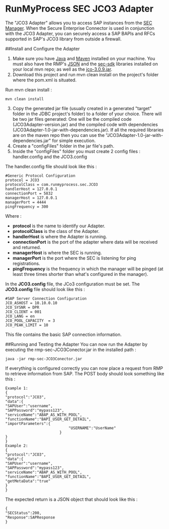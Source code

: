 RunMyProcess SEC JCO3 Adapter
=============================

The "JCO3 Adapter" allows you to access SAP instances from the [SEC Manager](https://github.com/runmyprocess/sec-manager). When the Secure Enterprise Connector is used in conjunction with the JCO3 Adapter, you can securely access a SAP BAPIs and RFCs supported in SAP's JCO3 library from outside a firewall.


##Install and Configure the Adapter
1. Make sure you have [Java](http://www.oracle.com/technetwork/java/index.html) and [Maven](http://maven.apache.org/) installed on your machine. You must also have the RMP's [JSON](https://github.com/runmyprocess/json/) and the [sec-sdk](https://github.com/runmyprocess/sec-sdk) libraries installed on your local mvn repo; as well as the [jco-3.0.9.jar](http://service.sap.com/connectors).
2. Download this project and  run mvn clean install on the project's folder where the pom.xml is situated.

Run mvn clean install :

	mvn clean install

3. Copy the generated jar file (usually created in a generated "target" folder in the JDBC project's folder) to a folder of your choice. There will be two jar files generated: One will be the compiled code (JCO3Adapter-version.jar) and the compiled code with dependencies (JCO3Adapter-1.0-jar-with-dependencies.jar). If all the required libraries are on the maven repo then you can use the "JCO3Adapter-1.0-jar-with-dependencies.jar" for simple execution.
4. Create a "configFiles" folder in the jar file's path.
5. Inside the "configFiles" folder you must create 2 config files : handler.config and the JCO3.config

The handler.config file should look like this :
    
	#Generic Protocol Configuration
	protocol = JCO3
	protocolClass = com.runmyprocess.sec.JCO3
	handlerHost = 127.0.0.1
	connectionPort = 5832
	managerHost = 127.0.0.1
	managerPort = 4444
	pingFrequency = 300
	    
Where :

* **protocol** is the name to identify our Adapter.
* **protocolClass** is the class of the Adapter.
* **handlerHost** is where the Adapter is running.
* **connectionPort** is the port of the adapter where data will be received and returned.
* **managerHost** is where the SEC is running. 
* **managerPort** is the port where the SEC is listening for ping registrations.
* **pingFrequency** is the frequency in which the manager will be pinged (at least three times shorter than what's configured in the manager).
 

In the **JCO3.config** file, the JCo3 configuration must be set.
The **JCO3.config** file should look like this :


	#SAP Server Connection Configuration
	JCO_ASHOST = 10.10.0.10 
	JCO_SYSNR = DPR
	JCO_CLIENT = 001
	JCO_LANG = en
	JCO_POOL_CAPACITY  = 3
	JCO_PEAK_LIMIT = 10

This file contains the basic SAP connection information.

##Running and Testing the Adapter
You can now run the Adapter by executing the rmp-sec-JCO3Conector.jar in the installed path :

    java -jar rmp-sec-JCO3Conector.jar
    
If everything is configured correctly you can now place a request from RMP to retrieve information from SAP.
The POST body should look something like this :
    
	Example 1:
	{
	"protocol":"JCO3",
	"data":{
	"SAPUser":"username",
	"SAPPassword":"mypass123",
	"serviceName":"ABAP_AS_WITH_POOL",
	"functionName":"BAPI_USER_GET_DETAIL",
	"importParameters":{
		                        "USERNAME":"UserName"
		                    }
	}
	}
	Example 2:
	{
	"protocol":"JCO3",
	"data":{
	"SAPUser":"username",
	"SAPPassword":"mypass123",
	"serviceName":"ABAP_AS_WITH_POOL",
	"functionName":"BAPI_USER_GET_DETAIL",
	"getMetaData":"true"
	}
	}

The expected return is a JSON object that should look like this :

	{
	"SECStatus":200,
	"Response":SAPResponse
	}
